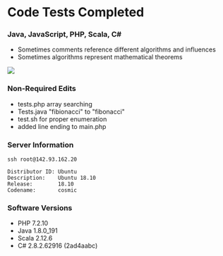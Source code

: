 
# Code Tests Completed

### Java, JavaScript, PHP, Scala, C#
- Sometimes comments reference different algorithms and influences
- Sometimes algorithms represent mathematical theorems

![](https://www168.lunapic.com/editor/working/clip-154715378918709307?5309050023)



### Non-Required Edits
- tests.php array searching
- Tests.java "fibionacci" to "fibonacci"
- test.sh for proper enumeration
- added line ending to main.php

### Server Information

```ssh root@142.93.162.20```

```
Distributor ID: Ubuntu
Description:    Ubuntu 18.10
Release:        18.10
Codename:       cosmic
```

### Software Versions

- PHP 7.2.10
- Java 1.8.0_191
- Scala 2.12.6
- C# 2.8.2.62916 (2ad4aabc)


